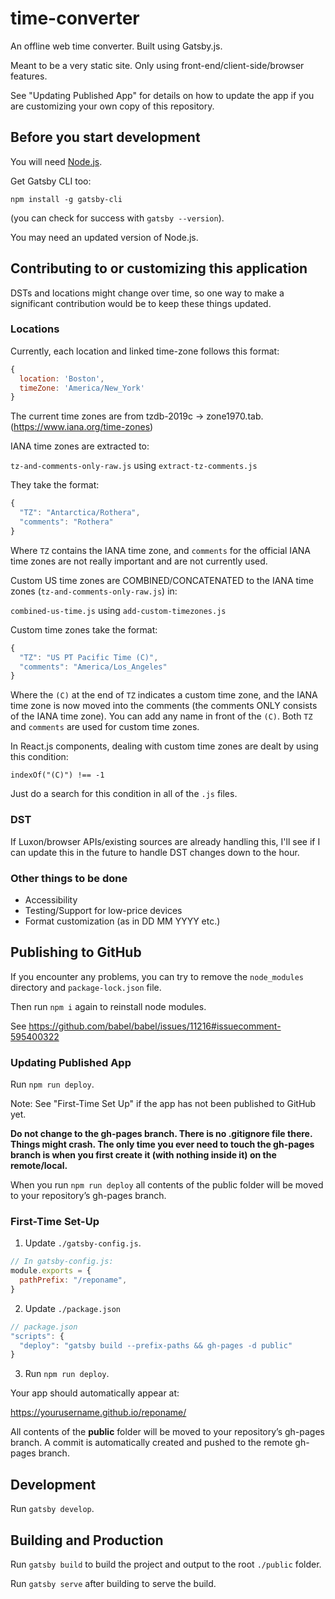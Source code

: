 # time-converter

An offline web time converter. Built using Gatsby.js.

Meant to be a very static site. Only using front-end/client-side/browser 
features.

See "Updating Published App" for details on how to update the app if you are 
customizing your own copy of this repository.

## Before you start development

You will need [Node.js](https://nodejs.org/en/). 

Get Gatsby CLI too:
 
`npm install -g gatsby-cli` 

(you can check for success with `gatsby --version`).

You may need an updated version of Node.js.

## Contributing to or customizing this application

DSTs and locations might change over time, so one way to make a significant
contribution would be to keep these things updated.

### Locations

Currently, each location and linked time-zone follows this format:

```js
{ 
  location: 'Boston', 
  timeZone: 'America/New_York' 
}
```

The current time zones are from tzdb-2019c -> zone1970.tab.
(https://www.iana.org/time-zones)

IANA time zones are extracted to:

`tz-and-comments-only-raw.js` using `extract-tz-comments.js`

They take the format:

```js
{
  "TZ": "Antarctica/Rothera",
  "comments": "Rothera"
}
```

Where `TZ` contains the IANA time zone, and `comments` for the official 
IANA time zones are not really important and are not currently used.

Custom US time zones are COMBINED/CONCATENATED to the IANA time zones
(`tz-and-comments-only-raw.js`) in:

`combined-us-time.js` using `add-custom-timezones.js`

Custom time zones take the format:

```js
{
  "TZ": "US PT Pacific Time (C)",
  "comments": "America/Los_Angeles"
}
```

Where the `(C)` at the end of `TZ` indicates a custom time zone, and the 
IANA time zone is now moved into the comments (the comments ONLY consists of 
the IANA time zone). You can add any name in front of the `(C)`. Both 
`TZ` and `comments` are used for custom time zones.

In React.js components, dealing with custom time zones are dealt by 
using this condition:

`indexOf("(C)") !== -1`

Just do a search for this condition in all of the `.js` files.

### DST

If Luxon/browser APIs/existing sources are already handling this, I'll see if I
can update this in the future to handle DST changes down to the hour.

### Other things to be done

- Accessibility
- Testing/Support for low-price devices
- Format customization (as in DD MM YYYY etc.)

## Publishing to GitHub

If you encounter any problems, you can try to
remove the `node_modules` directory and `package-lock.json` file.

Then run `npm i` again to reinstall node modules.

See https://github.com/babel/babel/issues/11216#issuecomment-595400322

### Updating Published App

Run `npm run deploy`.

Note: See "First-Time Set Up" if the app has not been published to GitHub yet. 

**Do not change to the gh-pages branch. There is no .gitignore file there.
Things might crash. The only time you ever need to touch the gh-pages branch 
is when you first create it (with nothing inside it) on the remote/local.**

When you run `npm run deploy` all contents of the public folder will be moved to
your repository’s gh-pages branch.

### First-Time Set-Up

1. Update `./gatsby-config.js`.
```js
// In gatsby-config.js:
module.exports = {
  pathPrefix: "/reponame",
}
```

2. Update `./package.json`
```js
// package.json
"scripts": {
  "deploy": "gatsby build --prefix-paths && gh-pages -d public"
}
```

3. Run `npm run deploy`.

Your app should automatically appear at:

https://yourusername.github.io/reponame/

All contents of the **public** folder will be moved to your repository’s
gh-pages branch. A commit is automatically created and pushed to the 
remote gh-pages branch.

## Development

Run `gatsby develop`.

## Building and Production

Run `gatsby build` to build the project and output to the root `./public`
folder.

Run `gatsby serve` after building to serve the build.

